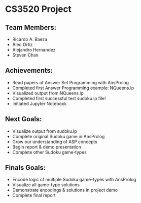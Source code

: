 # CS3520 Project
## Team Members:
* Ricardo A. Baeza
* Alec Ortiz
* Alejandro Hernandez
* Steven Chan

## Achievements:
* Read papers of Answer Set Programming with AnsProlog
* Completed first Answer Programming example: NQueens.lp
* Visualized output from NQueens.lp
* Completed first successful test sudoku.lp file!
* Initiated Jupyter Notebook

## Next Goals:
* Visualize output from sudoku.lp
* Complete original Sudoku game in AnsProlog
* Grow our understanding of ASP concepts
* Begin report & demo presentation
* Complete other Sudoku game-types

## Finals Goals:
* Encode logic of multiple Sudoku game-types with AnsProlog
* Visualize all game-type solutions
* Demonstrate encodings & solutions in project demo
* Complete final report
